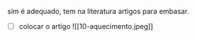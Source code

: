 sim é adequado, tem na literatura artigos para embasar.
- [ ] colocar o artigo
![[10-aquecimento.jpeg]]
